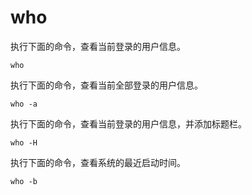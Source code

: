 # who

执行下面的命令，查看当前登录的用户信息。

```
who
```

执行下面的命令，查看当前全部登录的用户信息。

```
who -a
```

执行下面的命令，查看当前登录的用户信息，并添加标题栏。

```
who -H
```

执行下面的命令，查看系统的最近启动时间。

```
who -b
```

